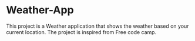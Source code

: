 # Weather-App
This project is a Weather application that shows the weather based on your current location. The project is inspired from Free code camp. 
